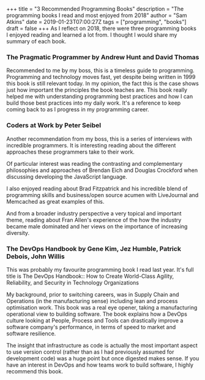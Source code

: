 +++
title = "3 Recommended Programming Books"
description = "The programming books I read and most enjoyed from 2018"
author = "Sam Atkins"
date = 2019-01-23T07:00:27Z
tags = ["programming", "books"]
draft = false
+++
As I reflect on 2018, there were three programming books I enjoyed reading and learned a lot from. I thought I would share my summary of each book.


### The Pragmatic Programmer by Andrew Hunt and David Thomas

Recommended to me by my boss, this is a timeless guide to programming. Programming and technology moves fast, yet despite being written in 1999 this book is still relevant today. In my opinion, the fact this is the case shows just how important the principles the book teaches are. This book really helped me with understanding programming best practices and how I can build those best practices into my daily work. It's a reference to keep coming back to as I progress in my programming career.


### Coders at Work by Peter Seibel

Another recommendation from my boss, this is a series of interviews with incredible programmers. It is interesting reading about the different approaches these programmers take to their work.

Of particular interest was reading the contrasting and complementary philosophies and approaches of Brendan Eich and Douglas Crockford when discussing developing the JavaScript language.

I also enjoyed reading about Brad Fitzpatrick and his incredible blend of programming skills and business/open source acumen with LiveJournal and Memcached as great examples of this.

And from a broader industry perspective a very topical and important theme, reading about Fran Allen's experience of the how the industry became male dominated and her views on the importance of increasing diversity.


### The DevOps Handbook by Gene Kim, Jez Humble, Patrick Debois, John Willis

This was probably my favourite programming book I read last year. It's full title is The DevOps Handbook:: How to Create World-Class Agility, Reliability, and Security in Technology Organizations

My background, prior to switching careers, was in Supply Chain and Operations (in the manufacturing sense) including lean and process optimisation work. This book was a real eye opener, taking a manufacturing operational view to building software. The book explains how a DevOps culture looking at People, Process and Tools can drastically improve a software company's performance, in terms of speed to market and software resilience.

The insight that infrastructure as code is actually the most important aspect to use version control (rather than as I had previously assumed for development code) was a huge point but once digested makes sense. If you have an interest in DevOps and how teams work to build software, I highly recommend this book.
